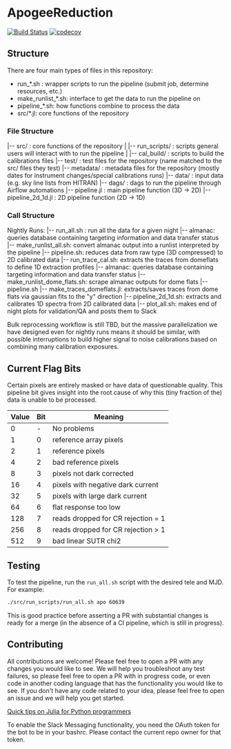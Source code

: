 # ApogeeReduction

[![Build Status](https://github.com/andrew-saydjari/ApogeeReduction.jl/actions/workflows/CI.yml/badge.svg?branch=main)](https://github.com/andrew-saydjari/ApogeeReduction.jl/actions/workflows/CI.yml?query=branch%3Amain)
[![codecov](https://codecov.io/gh/andrew-saydjari/ApogeeReduction.jl/branch/main/graph/badge.svg?branch=main)](https://codecov.io/gh/andrew-saydjari/ApogeeReduction.jl)

## Structure

There are four main types of files in this repository:
- run_*.sh : wrapper scripts to run the pipeline (submit job, determine resources, etc.)
- make_runlist_*.sh: interface to get the data to run the pipeline on
- pipeline_*.sh: how functions combine to process the data
- src/*.jl: core functions of the repository

### File Structure

|-- src/ : core functions of the repository
|   |-- run_scripts/ : scripts general users will interact with to run the pipeline
|   |-- cal_build/ : scripts to build the calibrations files
|-- test/ : test files for the repository (name matched to the src/ files they test)
|-- metadata/ : metadata files for the repository (mostly dates for instrument changes/special calibrations runs)
|-- data/ : input data (e.g. sky line lists from HITRAN)
|-- dags/ : dags to run the pipeline through Airflow automations
|-- pipeline.jl : main pipeline function (3D -> 2D)
|-- pipeline_2d_1d.jl : 2D pipeline function (2D -> 1D)

### Call Structure

Nightly Runs:
|-- run_all.sh : run all the data for a given night
    |-- almanac: queries database containing targeting information and data transfer status
    |-- make_runlist_all.sh: convert almanac output into a runlist interpreted by the pipeline
    |-- pipeline.sh: reduces data from raw type (3D compressed) to 2D calibrated data
    |-- run_trace_cal.sh: extracts the traces from domeflats to define 1D extraction profiles
        |-- almanac: queries database containing targeting information and data transfer status
        |-- make_runlist_dome_flats.sh: scrape almanac outputs for dome flats
        |-- pipeline.sh
        |-- make_traces_domeflats.jl: extracts/saves traces from dome flats via gaussian fits to the "y" direction
    |-- pipeline_2d_1d.sh: extracts and calibrates 1D spectra from 2D calibrated data
    |-- plot_all.sh: makes end of night plots for validation/QA and posts them to Slack

Bulk reprocessing workflow is still TBD, but the massive parallelization we have designed even for nightly runs means it should be similar, with possible interruptions to build higher signal to noise calibrations based on combining many calibration exposures.

## Current Flag Bits

Certain pixels are entirely masked or have data of questionable quality. This pipeline bit gives insight into the root cause of why this (tiny fraction of the) data is unable to be processed.

| Value         | Bit         | Meaning     |
| ----------- | ----------- | ----------- |
| 0     | -     | No problems       |
| 1     | 0     | reference array pixels |
| 2     | 1     | reference pixels |
| 4     | 2     | bad reference pixels |
| 8     | 3     | pixels not dark corrected |
| 16    | 4     | pixels with negative dark current |
| 32    | 5     | pixels with large dark current |
| 64    | 6     | flat response too low |
| 128   | 7     | reads dropped for CR rejection = 1 |
| 256   | 8     | reads dropped for CR rejection > 1 |
| 512   | 9     | bad linear SUTR chi2 |

## Testing

To test the pipeline, run the `run_all.sh` script with the desired tele and MJD. For example:

```bash
./src/run_scripts/run_all.sh apo 60639
```

This is good practice before asserting a PR with substantial changes is ready for a merge (in the absence of a CI pipeline, which is still in progress).

## Contributing

All contributions are welcome! Please feel free to open a PR with any changes you would like to see. We will help you troubleshoot any test failures, so please feel free to open a PR with in progress code, or even code in another coding language that has the functionality you would like to see. If you don't have any code related to your idea, please feel free to open an issue and we will help you get started.

[Quick tips on Julia for Python programmers](https://docs.julialang.org/en/v1/manual/noteworthy-differences/#Noteworthy-differences-from-Python)

To enable the Slack Messaging functionality, you need the OAuth token for the bot to be in your bashrc. Please contact the current repo owner for that token.
